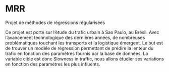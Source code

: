 # MRR
Projet de méthodes de régressions régularisées


Ce projet est porté sur l’étude du trafic urbain à Sao Paulo, au Brésil. Avec l’avancement technologique
des dernières années, de nombreuses problématiques touchant les transports et la logistique émergent. Le
but est de trouver un modèle de régression permettant de prédire la lenteur du trafic en fonction
des paramètres fournis par la base de données.
La variable cible est donc Slowness in traffic, nous allons étudier ses variations en fonction des
paramètres les plus influents.
